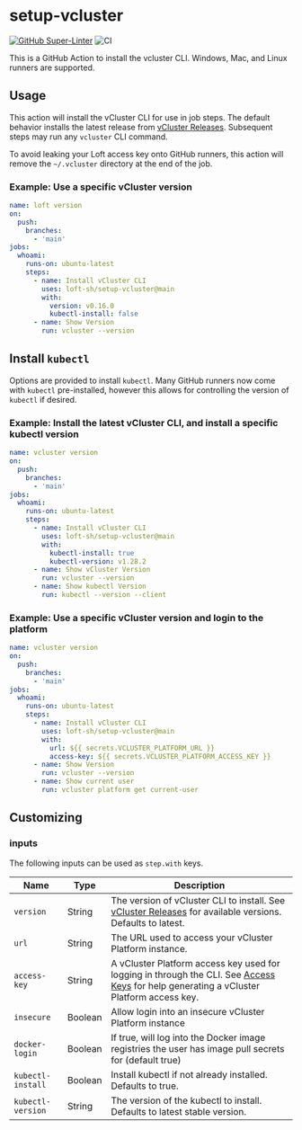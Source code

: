 # setup-vcluster

[![GitHub Super-Linter](https://github.com/actions/typescript-action/actions/workflows/linter.yml/badge.svg)](https://github.com/super-linter/super-linter)
![CI](https://github.com/actions/typescript-action/actions/workflows/ci.yml/badge.svg)

This is a GitHub Action to install the vcluster CLI. Windows, Mac, and Linux
runners are supported.

## Usage

This action will install the vCluster CLI for use in job steps. The default
behavior installs the latest release from
[vCluster Releases](https://github.com/loft-sh/vcluster/releases). Subsequent
steps may run any `vcluster` CLI command.

To avoid leaking your Loft access key onto GitHub runners, this action will
remove the `~/.vcluster` directory at the end of the job.

### Example: Use a specific vCluster version

```yaml
name: loft version
on:
  push:
    branches:
      - 'main'
jobs:
  whoami:
    runs-on: ubuntu-latest
    steps:
      - name: Install vCluster CLI
        uses: loft-sh/setup-vcluster@main
        with:
          version: v0.16.0
          kubectl-install: false
      - name: Show Version
        run: vcluster --version
```

## Install `kubectl`

Options are provided to install `kubectl`. Many GitHub runners now come with
`kubectl` pre-installed, however this allows for controlling the version of
`kubectl` if desired.

### Example: Install the latest vCluster CLI, and install a specific kubectl version

```yaml
name: vcluster version
on:
  push:
    branches:
      - 'main'
jobs:
  whoami:
    runs-on: ubuntu-latest
    steps:
      - name: Install vCluster CLI
        uses: loft-sh/setup-vcluster@main
        with:
          kubectl-install: true
          kubectl-version: v1.28.2
      - name: Show vCluster Version
        run: vcluster --version
      - name: Show kubectl Version
        run: kubectl --version --client
```

### Example: Use a specific vCluster version and login to the platform

```yaml
name: vcluster version
on:
  push:
    branches:
      - 'main'
jobs:
  whoami:
    runs-on: ubuntu-latest
    steps:
      - name: Install vCluster CLI
        uses: loft-sh/setup-vcluster@main
        with:
          url: ${{ secrets.VCLUSTER_PLATFORM_URL }}
          access-key: ${{ secrets.VCLUSTER_PLATFORM_ACCESS_KEY }}
      - name: Show Version
        run: vcluster --version
      - name: Show current user
        run: vcluster platform get current-user
```

## Customizing

### inputs

The following inputs can be used as `step.with` keys.

<!-- markdownlint-disable MD013 -->

| Name              | Type    | Description                                                                                                                                                                                              |
| ----------------- | ------- | -------------------------------------------------------------------------------------------------------------------------------------------------------------------------------------------------------- |
| `version`         | String  | The version of vCluster CLI to install. See [vCluster Releases](https://github.com/loft-sh/vcluster/releases) for available versions. Defaults to latest.                                                |
| `url`             | String  | The URL used to access your vCluster Platform instance.                                                                                                                                                  |
| `access-key`      | String  | A vCluster Platform access key used for logging in through the CLI. See [Access Keys](https://www.vcluster.com/docs/platform/administer/users-permissions/access-keys) for help generating a vCluster Platform access key. |
| `insecure`        | Boolean | Allow login into an insecure vCluster Platform instance                                                                                                                                                  |
| `docker-login`    | Boolean | If true, will log into the Docker image registries the user has image pull secrets for (default true)                                                                                                    |
| `kubectl-install` | Boolean | Install kubectl if not already installed. Defaults to true.                                                                                                                                              |
| `kubectl-version` | String  | The version of the kubectl to install. Defaults to latest stable version.                                                                                                                                |

<!-- markdownlint-enable MD013 -->
